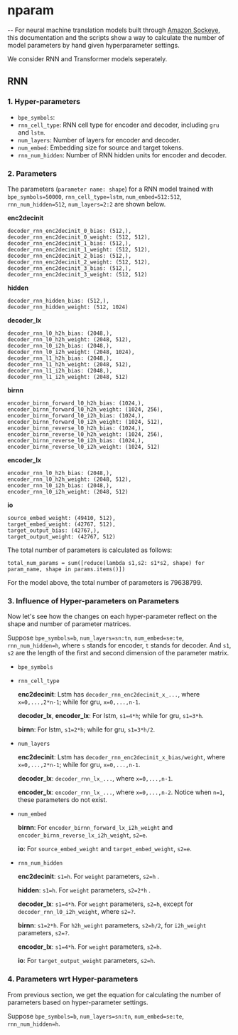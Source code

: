 # nparam
--
For neural machine translation models built through [Amazon Sockeye](https://github.com/awslabs/sockeye), this documentation and the scripts show a way to calculate the number of model parameters by hand given hyperparameter settings. 

We consider RNN and Transformer models seperately. 

## RNN
### 1. Hyper-parameters

* `bpe_symbols`: 
* `rnn_cell_type`: RNN cell type for encoder and decoder, including `gru` and `lstm`.
* `num_layers`: Number of layers for encoder and decoder.
* `num_embed`: Embedding size for source and target tokens. 
* `rnn_num_hidden`: Number of RNN hidden units for encoder and decoder.

### 2. Parameters

The parameters (`parameter name: shape`) for a RNN model trained with `bpe_symbols=50000`, `rnn_cell_type=lstm`, `num_embed=512:512`, `rnn_num_hidden=512`, `num_layers=2:2` are shown below.

**enc2decinit**

```
decoder_rnn_enc2decinit_0_bias: (512,), 
decoder_rnn_enc2decinit_0_weight: (512, 512), 
decoder_rnn_enc2decinit_1_bias: (512,), 
decoder_rnn_enc2decinit_1_weight: (512, 512),
decoder_rnn_enc2decinit_2_bias: (512,), 
decoder_rnn_enc2decinit_2_weight: (512, 512), 
decoder_rnn_enc2decinit_3_bias: (512,), 
decoder_rnn_enc2decinit_3_weight: (512, 512) 
```

**hidden**

```
decoder_rnn_hidden_bias: (512,), 
decoder_rnn_hidden_weight: (512, 1024)
```

**decoder\_lx**

``` 
decoder_rnn_l0_h2h_bias: (2048,), 
decoder_rnn_l0_h2h_weight: (2048, 512), 
decoder_rnn_l0_i2h_bias: (2048,), 
decoder_rnn_l0_i2h_weight: (2048, 1024), 
decoder_rnn_l1_h2h_bias: (2048,), 
decoder_rnn_l1_h2h_weight: (2048, 512), 
decoder_rnn_l1_i2h_bias: (2048,), 
decoder_rnn_l1_i2h_weight: (2048, 512) 
```
**birnn**

```
encoder_birnn_forward_l0_h2h_bias: (1024,), 
encoder_birnn_forward_l0_h2h_weight: (1024, 256), 
encoder_birnn_forward_l0_i2h_bias: (1024,), 
encoder_birnn_forward_l0_i2h_weight: (1024, 512), 
encoder_birnn_reverse_l0_h2h_bias: (1024,), 
encoder_birnn_reverse_l0_h2h_weight: (1024, 256), 
encoder_birnn_reverse_l0_i2h_bias: (1024,), 
encoder_birnn_reverse_l0_i2h_weight: (1024, 512) 
```
**encoder\_lx**

```
encoder_rnn_l0_h2h_bias: (2048,), 
encoder_rnn_l0_h2h_weight: (2048, 512), 
encoder_rnn_l0_i2h_bias: (2048,), 
encoder_rnn_l0_i2h_weight: (2048, 512)
```
**io**

```
source_embed_weight: (49410, 512), 
target_embed_weight: (42767, 512), 
target_output_bias: (42767,), 
target_output_weight: (42767, 512)
```

The total number of parameters is calculated as follows:

```
total_num_params = sum([reduce(lambda s1,s2: s1*s2, shape) for param_name, shape in params.items()])
```

For the model above, the total number of parameters is 79638799.

### 3. Influence of Hyper-parameters on Parameters

Now let's see how the changes on each hyper-parameter reflect on the shape and number of parameter matrices.

Suppose `bpe_symbols=b`, `num_layers=sn:tn`, `num_embed=se:te`, `rnn_num_hidden=h`, where `s` stands for encoder, `t` stands for decoder. And `s1`, `s2` are the length of the first and second dimension of the parameter matrix.

* `bpe_symbols`

* `rnn_cell_type`

	**enc2decinit**: Lstm has `decoder_rnn_enc2decinit_x_...`, where `x=0,...,2*n-1`; while for gru, `x=0,...,n-1`.
	
	**decoder\_lx**, **encoder\_lx**: For lstm, `s1=4*h`; while for gru, `s1=3*h`.
	
	**birnn**: For lstm, `s1=2*h`; while for gru, `s1=3*h/2`. 

* `num_layers`
	
	**enc2decinit**: Lstm has `decoder_rnn_enc2decinit_x_bias/weight`, where `x=0,...,2*n-1`; while for gru, `x=0,...,n-1`.
	
	**decoder\_lx**: `decoder_rnn_lx_...`, where `x=0,...,n-1`.
	
	**encoder\_lx**: `encoder_rnn_lx_...`, where `x=0,...,n-2`. Notice when `n=1`, these parameters do not exist.

* `num_embed`
	
	**birnn**: For `encoder_birnn_forward_lx_i2h_weight` and `encoder_birnn_reverse_lx_i2h_weight`, `s2=e`.
	
	**io**: For `source_embed_weight` and `target_embed_weight`, `s2=e`.

* `rnn_num_hidden`
	
	**enc2decinit**: `s1=h`. For `weight` parameters, `s2=h` .
	
	**hidden**: `s1=h`. For `weight` parameters, `s2=2*h` .
	
	**decoder\_lx**: `s1=4*h`. For `weight` parameters, `s2=h`, except for `decoder_rnn_l0_i2h_weight`, where `s2=?`.

	**birnn**: `s1=2*h`. For `h2h_weight` parameters, `s2=h/2`, for `i2h_weight` parameters, `s2=?`.
	
	**encoder\_lx**: `s1=4*h`. For `weight` parameters, `s2=h`.
	
	**io**: For `target_output_weight` parameters, `s2=h`.
	
	
	
### 4. Parameters wrt Hyper-parameters

From previous section, we get the equation for calculating the number of parameters based on hyper-parameter settings.

Suppose `bpe_symbols=b`, `num_layers=sn:tn`, `num_embed=se:te`, `rnn_num_hidden=h`.




	